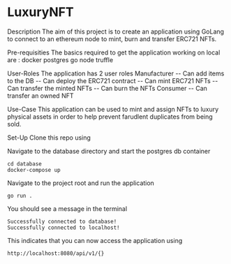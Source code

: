 # LuxuryNFT

Description
The aim of this project is to create an application using GoLang to connect to an ethereum node to mint, burn and transfer ERC721 NFTs.

Pre-requisities
The basics required to get the application working on local are :
  docker
  postgres
  go
  node
  truffle
  
User-Roles
The application has 2 user roles
  Manufacturer 
      -- Can add items to the DB
      -- Can deploy the ERC721 contract
      -- Can mint ERC721 NFTs
      -- Can transfer the minted NFTs
      -- Can burn the NFTs
  Consumer
      -- Can transfer an owned NFT
      
Use-Case
This application can be used to mint and assign NFTs to luxury physical assets in order to help prevent farudlent duplicates from being sold.

Set-Up
Clone this repo using


Navigate to the database directory and start the postgres db container
```
cd database
docker-compose up

```

Navigate to the project root and run the application
```
go run .

```
You should see a message in the terminal 
```
Successfully connected to database!
Successfully connected to localhost!

```

This indicates that you can now access the application using 
```
http://localhost:8080/api/v1/{}

```

